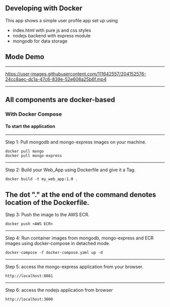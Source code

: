 ## Developing with Docker

This app shows a simple user profile app set up using 
- index.html with pure js and css styles
- nodejs backend with express module
- mongodb for data storage
## Mode Demo

---

https://user-images.githubusercontent.com/111642557/204152576-24cc8aec-dc1a-47c6-839e-52e608a25b6f.mp4

---

## All components are docker-based

### With Docker Compose

#### To start the application
---
Step 1: Pull mongodb and mongo-express images on your machine.

    docker pull mongo
    docker pull mongo-express
---
Step 2: Build your Web_App using Dockerfile and give it a Tag.

    docker build -t my_web_app:1.0 .
    
The dot "." at the end of the command denotes location of the Dockerfile.
---
Step 3: Push the image to the AWS ECR.

    docker push <AWS ECR> 
--- 
Step 4: Run container images from mongodb, mongo-express and ECR images using docker-compose in detached mode.

    docker-compose -f docker-compose.yaml up -d
---
Step 5: access the mongo-express application from your browser.

    http://localhost:8081
---
Step 6: access the nodejs application from browser 

    http://localhost:3000

